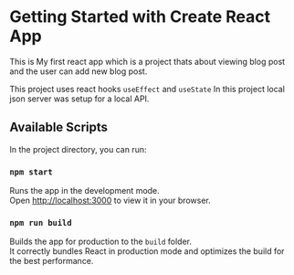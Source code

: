 # Getting Started with Create React App

This is My first react app which is a project thats about viewing blog post and the user can add new blog post.

This project uses react hooks `useEffect` and `useState`
In this project  local json server was setup for a local API.

## Available Scripts

In the project directory, you can run:

### `npm start`

Runs the app in the development mode.\
Open [http://localhost:3000](http://localhost:3000) to view it in your browser.

### `npm run build`
Builds the app for production to the `build` folder.\
It correctly bundles React in production mode and optimizes the build for the best performance.

